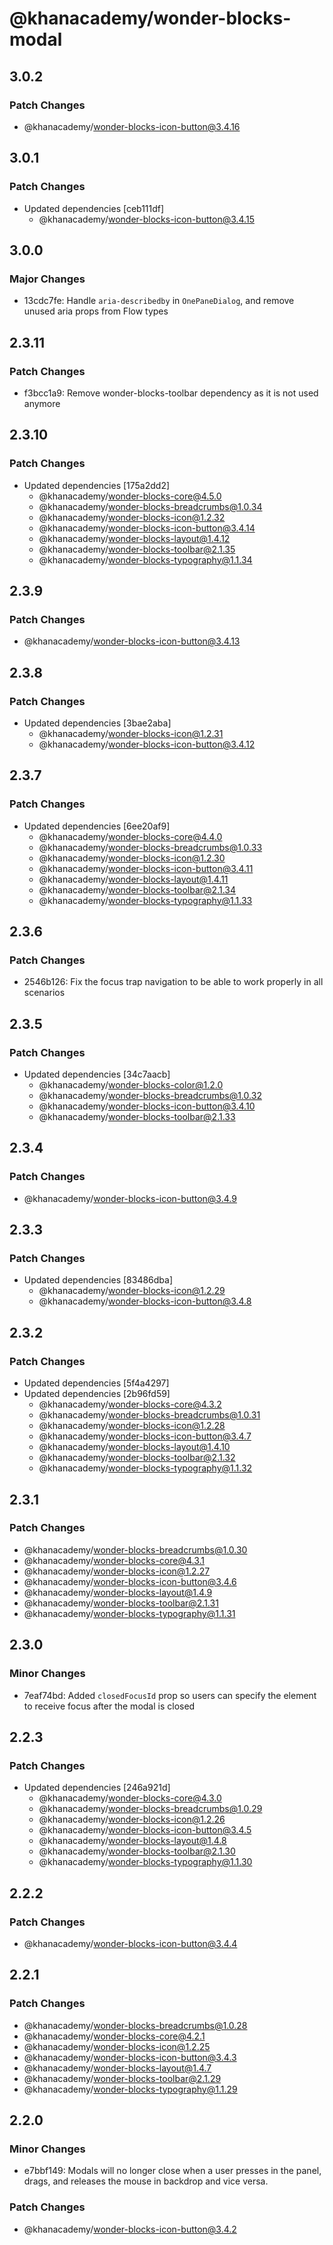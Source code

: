 # @khanacademy/wonder-blocks-modal

## 3.0.2

### Patch Changes

-   @khanacademy/wonder-blocks-icon-button@3.4.16

## 3.0.1

### Patch Changes

-   Updated dependencies [ceb111df]
    -   @khanacademy/wonder-blocks-icon-button@3.4.15

## 3.0.0

### Major Changes

-   13cdc7fe: Handle `aria-describedby` in `OnePaneDialog`, and remove unused aria props from Flow types

## 2.3.11

### Patch Changes

-   f3bcc1a9: Remove wonder-blocks-toolbar dependency as it is not used anymore

## 2.3.10

### Patch Changes

-   Updated dependencies [175a2dd2]
    -   @khanacademy/wonder-blocks-core@4.5.0
    -   @khanacademy/wonder-blocks-breadcrumbs@1.0.34
    -   @khanacademy/wonder-blocks-icon@1.2.32
    -   @khanacademy/wonder-blocks-icon-button@3.4.14
    -   @khanacademy/wonder-blocks-layout@1.4.12
    -   @khanacademy/wonder-blocks-toolbar@2.1.35
    -   @khanacademy/wonder-blocks-typography@1.1.34

## 2.3.9

### Patch Changes

-   @khanacademy/wonder-blocks-icon-button@3.4.13

## 2.3.8

### Patch Changes

-   Updated dependencies [3bae2aba]
    -   @khanacademy/wonder-blocks-icon@1.2.31
    -   @khanacademy/wonder-blocks-icon-button@3.4.12

## 2.3.7

### Patch Changes

-   Updated dependencies [6ee20af9]
    -   @khanacademy/wonder-blocks-core@4.4.0
    -   @khanacademy/wonder-blocks-breadcrumbs@1.0.33
    -   @khanacademy/wonder-blocks-icon@1.2.30
    -   @khanacademy/wonder-blocks-icon-button@3.4.11
    -   @khanacademy/wonder-blocks-layout@1.4.11
    -   @khanacademy/wonder-blocks-toolbar@2.1.34
    -   @khanacademy/wonder-blocks-typography@1.1.33

## 2.3.6

### Patch Changes

-   2546b126: Fix the focus trap navigation to be able to work properly in all scenarios

## 2.3.5

### Patch Changes

-   Updated dependencies [34c7aacb]
    -   @khanacademy/wonder-blocks-color@1.2.0
    -   @khanacademy/wonder-blocks-breadcrumbs@1.0.32
    -   @khanacademy/wonder-blocks-icon-button@3.4.10
    -   @khanacademy/wonder-blocks-toolbar@2.1.33

## 2.3.4

### Patch Changes

-   @khanacademy/wonder-blocks-icon-button@3.4.9

## 2.3.3

### Patch Changes

-   Updated dependencies [83486dba]
    -   @khanacademy/wonder-blocks-icon@1.2.29
    -   @khanacademy/wonder-blocks-icon-button@3.4.8

## 2.3.2

### Patch Changes

-   Updated dependencies [5f4a4297]
-   Updated dependencies [2b96fd59]
    -   @khanacademy/wonder-blocks-core@4.3.2
    -   @khanacademy/wonder-blocks-breadcrumbs@1.0.31
    -   @khanacademy/wonder-blocks-icon@1.2.28
    -   @khanacademy/wonder-blocks-icon-button@3.4.7
    -   @khanacademy/wonder-blocks-layout@1.4.10
    -   @khanacademy/wonder-blocks-toolbar@2.1.32
    -   @khanacademy/wonder-blocks-typography@1.1.32

## 2.3.1

### Patch Changes

-   @khanacademy/wonder-blocks-breadcrumbs@1.0.30
-   @khanacademy/wonder-blocks-core@4.3.1
-   @khanacademy/wonder-blocks-icon@1.2.27
-   @khanacademy/wonder-blocks-icon-button@3.4.6
-   @khanacademy/wonder-blocks-layout@1.4.9
-   @khanacademy/wonder-blocks-toolbar@2.1.31
-   @khanacademy/wonder-blocks-typography@1.1.31

## 2.3.0

### Minor Changes

-   7eaf74bd: Added `closedFocusId` prop so users can specify the element to receive focus after the modal is closed

## 2.2.3

### Patch Changes

-   Updated dependencies [246a921d]
    -   @khanacademy/wonder-blocks-core@4.3.0
    -   @khanacademy/wonder-blocks-breadcrumbs@1.0.29
    -   @khanacademy/wonder-blocks-icon@1.2.26
    -   @khanacademy/wonder-blocks-icon-button@3.4.5
    -   @khanacademy/wonder-blocks-layout@1.4.8
    -   @khanacademy/wonder-blocks-toolbar@2.1.30
    -   @khanacademy/wonder-blocks-typography@1.1.30

## 2.2.2

### Patch Changes

-   @khanacademy/wonder-blocks-icon-button@3.4.4

## 2.2.1

### Patch Changes

-   @khanacademy/wonder-blocks-breadcrumbs@1.0.28
-   @khanacademy/wonder-blocks-core@4.2.1
-   @khanacademy/wonder-blocks-icon@1.2.25
-   @khanacademy/wonder-blocks-icon-button@3.4.3
-   @khanacademy/wonder-blocks-layout@1.4.7
-   @khanacademy/wonder-blocks-toolbar@2.1.29
-   @khanacademy/wonder-blocks-typography@1.1.29

## 2.2.0

### Minor Changes

-   e7bbf149: Modals will no longer close when a user presses in the panel, drags, and releases the mouse in backdrop and vice versa.

### Patch Changes

-   @khanacademy/wonder-blocks-icon-button@3.4.2
